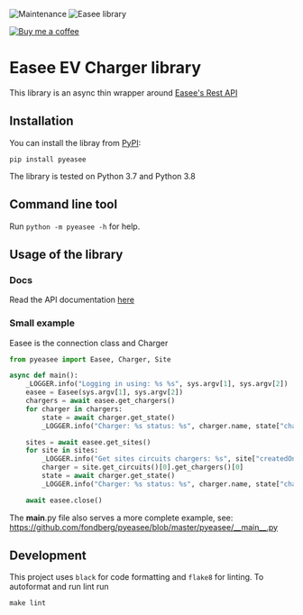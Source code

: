 ![Maintenance](https://img.shields.io/maintenance/yes/2022.svg) ![Easee library](https://github.com/fondberg/easee/workflows/Easee%20library/badge.svg)

[![Buy me a coffee](https://img.shields.io/static/v1.svg?label=Buy%20me%20a%20coffee&message=🥨&color=black&logo=buy%20me%20a%20coffee&logoColor=white&labelColor=6f4e37)](https://www.buymeacoffee.com/fondberg)

# Easee EV Charger library

This library is an async thin wrapper around [Easee's Rest API](https://api.easee.cloud/index.html)

## Installation

You can install the libray from [PyPI](https://pypi.org/project/pyeasee/):

    pip install pyeasee

The library is tested on Python 3.7 and Python 3.8

## Command line tool

Run `python -m pyeasee -h` for help.

## Usage of the library

### Docs

Read the API documentation [here](https://fondberg.github.io/pyeasee/pyeasee/)

### Small example

Easee is the connection class and Charger

```python
from pyeasee import Easee, Charger, Site

async def main():
    _LOGGER.info("Logging in using: %s %s", sys.argv[1], sys.argv[2])
    easee = Easee(sys.argv[1], sys.argv[2])
    chargers = await easee.get_chargers()
    for charger in chargers:
        state = await charger.get_state()
        _LOGGER.info("Charger: %s status: %s", charger.name, state["chargerOpMode"])

    sites = await easee.get_sites()
    for site in sites:
        _LOGGER.info("Get sites circuits chargers: %s", site["createdOn"])
        charger = site.get_circuits()[0].get_chargers()[0]
        state = await charger.get_state()
        _LOGGER.info("Charger: %s status: %s", charger.name, state["chargerOpMode"])

    await easee.close()
```

The __main__.py file also serves a more complete example, see:
https://github.com/fondberg/pyeasee/blob/master/pyeasee/__main__.py

## Development

This project uses `black` for code formatting and `flake8` for linting. To autoformat and run lint run

```
make lint
```
